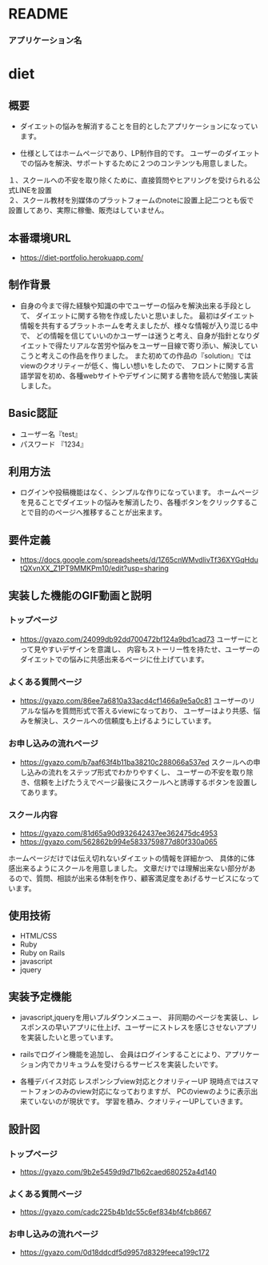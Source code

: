 # README

### アプリケーション名

# diet

## 概要

- ダイエットの悩みを解消することを目的としたアプリケーションになっています。

- 仕様としてはホームページであり、LP制作目的です。
ユーザーのダイエットでの悩みを解決、サポートするために２つのコンテンツも用意しました。

１、スクールへの不安を取り除くために、直接質問やヒアリングを受けられる公式LINEを設置  
２、スクール教材を別媒体のプラットフォームのnoteに設置上記二つとも仮で設置してあり、実際に稼働、販売はしていません。

## 本番環境URL

- https://diet-portfolio.herokuapp.com/

## 制作背景

- 自身の今まで得た経験や知識の中でユーザーの悩みを解決出来る手段として、
ダイエットに関する物を作成したいと思いました。
  最初はダイエット情報を共有するプラットホームを考えましたが、様々な情報が入り混じる中で、
どの情報を信じていいのかユーザーは迷うと考え、自身が指針となりダイエットで得たリアルな苦労や悩みをユーザー目線で寄り添い、解決していこうと考えこの作品を作りました。
また初めての作品の『solution』ではviewのクオリティーが低く、悔しい想いをしたので、
フロントに関する言語学習を初め、各種webサイトやデザインに関する書物を読んで勉強し実装しました。

## Basic認証
 
- ユーザー名『test』
- パスワード 『1234』

## 利用方法

- ログインや投稿機能はなく、シンプルな作りになっています。
ホームページを見ることでダイエットの悩みを解消したり、各種ボタンをクリックすることで目的のページへ推移することが出来ます。

## 要件定義

- https://docs.google.com/spreadsheets/d/1Z65cnWMvdlivTf36XYGqHdutQXvnXX_Z1PT9MMKPm10/edit?usp=sharing

## 実装した機能のGIF動画と説明

### トップページ

- https://gyazo.com/24099db92dd700472bf124a9bd1cad73
ユーザーにとって見やすいデザインを意識し、
内容もストーリー性を持たせ、ユーザーのダイエットでの悩みに共感出来るページに仕上げています。

### よくある質問ページ
- https://gyazo.com/86ee7a6810a33acd4cf1466a9e5a0c81
ユーザーのリアルな悩みを質問形式で答えるviewになっており、
ユーザーはより共感、悩みを解決し、スクールへの信頼度も上げるようにしています。

### お申し込みの流れページ
- https://gyazo.com/b7aaf63f4b11ba38210c288066a537ed
スクールへの申し込みの流れをステップ形式でわかりやすくし、
ユーザーの不安を取り除き、信頼を上げたうえでページ最後にスクールへと誘導するボタンを設置してあります。

### スクール内容
- https://gyazo.com/81d65a90d932642437ee362475dc4953
- https://gyazo.com/562862b994e5833759877d80f330a065

ホームページだけでは伝え切れないダイエットの情報を詳細かつ、
具体的に体感出来るようにスクールを用意しました。
文章だけでは理解出来ない部分があるので、質問、相談が出来る体制を作り、顧客満足度をあげるサービスになっています。

## 使用技術

- HTML/CSS
- Ruby
- Ruby on Rails
- javascript
- jquery

## 実装予定機能

- javascript,jqueryを用いプルダウンメニュー、
非同期のページを実装し、レスポンスの早いアプリに仕上げ、ユーザーにストレスを感じさせないアプリを実装したいと思っています。

- railsでログイン機能を追加し、
会員はログインすることにより、アプリケーション内でカリキュラムを受けらるサービスを実装したいです。

- 各種デバイス対応 レスポンシブview対応とクオリティーUP
現時点ではスマートフォンのみのview対応になっておりますが、
PCのviewのように表示出来ていないのが現状です。
学習を積み、クオリティーUPしていきます。

## 設計図

### トップページ
- https://gyazo.com/9b2e5459d9d71b62caed680252a4d140

### よくある質問ページ
- https://gyazo.com/cadc225b4b1dc55c6ef834bf4fcb8667

### お申し込みの流れページ
- https://gyazo.com/0d18ddcdf5d9957d8329feeca199c172











